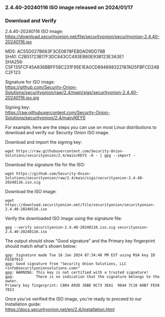 ### 2.4.40-20240116 ISO image released on 2024/01/17


### Download and Verify

2.4.40-20240116 ISO image:  
https://download.securityonion.net/file/securityonion/securityonion-2.4.40-20240116.iso
 
MD5: AC55D027B663F3CE0878FEBDAD9DD78B  
SHA1: C2B51723B17F3DC843CC493EB80E93B123E3A3E1  
SHA256: C5F135FCF45A836BBFF58C231F95E1EA0CD894898322187AD5FBFCD24BC2F123  

Signature for ISO image:  
https://github.com/Security-Onion-Solutions/securityonion/raw/2.4/main/sigs/securityonion-2.4.40-20240116.iso.sig

Signing key:  
https://raw.githubusercontent.com/Security-Onion-Solutions/securityonion/2.4/main/KEYS  

For example, here are the steps you can use on most Linux distributions to download and verify our Security Onion ISO image.

Download and import the signing key:  
```
wget https://raw.githubusercontent.com/Security-Onion-Solutions/securityonion/2.4/main/KEYS -O - | gpg --import -  
```

Download the signature file for the ISO:  
```
wget https://github.com/Security-Onion-Solutions/securityonion/raw/2.4/main/sigs/securityonion-2.4.40-20240116.iso.sig
```

Download the ISO image:  
```
wget https://download.securityonion.net/file/securityonion/securityonion-2.4.40-20240116.iso
```

Verify the downloaded ISO image using the signature file:  
```
gpg --verify securityonion-2.4.40-20240116.iso.sig securityonion-2.4.40-20240116.iso
```

The output should show "Good signature" and the Primary key fingerprint should match what's shown below:
```
gpg: Signature made Tue 16 Jan 2024 07:34:40 PM EST using RSA key ID FE507013
gpg: Good signature from "Security Onion Solutions, LLC <info@securityonionsolutions.com>"
gpg: WARNING: This key is not certified with a trusted signature!
gpg:          There is no indication that the signature belongs to the owner.
Primary key fingerprint: C804 A93D 36BE 0C73 3EA1  9644 7C10 60B7 FE50 7013
```

Once you've verified the ISO image, you're ready to proceed to our Installation guide:  
https://docs.securityonion.net/en/2.4/installation.html
